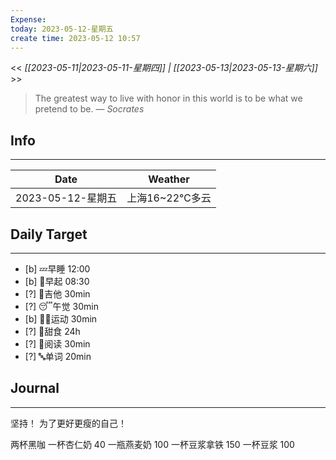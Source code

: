 ```yaml
---
Expense: 
today: 2023-05-12-星期五
create time: 2023-05-12 10:57
---
```


<< *[[2023-05-11|2023-05-11-星期四]] | [[2023-05-13|2023-05-13-星期六]]* >>


> The greatest way to live with honor in this world is to be what we pretend to be.
> — <cite>Socrates</cite>


## Info
***
| Date        | Weather      | 
| ----------- | ------------ |
| 2023-05-12-星期五 |  上海16~22℃多云 |


## Daily Target 
***
- [b] 💤早睡   12:00
- [b] 🌅早起    08:30
- [?] 🎵吉他    30min
- [?] 😴午觉    30min
- [b] 🏃‍♀️运动    30min
- [?] 🚫甜食    24h
- [?] 📖阅读    30min 
- [?] 🔤单词    20min    


##  Journal
***

坚持！
为了更好更瘦的自己！


两杯黑咖
一杯杏仁奶 40
一瓶燕麦奶 100
一杯豆浆拿铁 150
一杯豆浆 100
